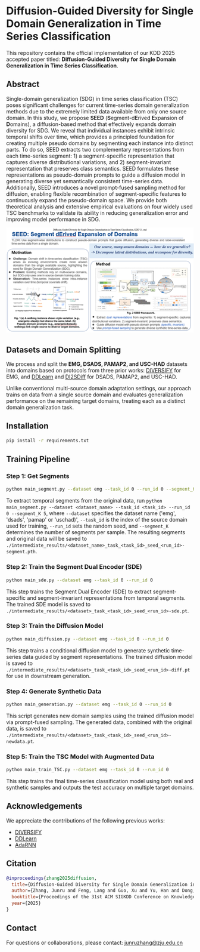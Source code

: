 # Diffusion-Guided Diversity for Single Domain Generalization in Time Series Classification

This repository contains the official implementation of our KDD 2025 accepted paper titled:
**Diffusion-Guided Diversity for Single Domain Generalization in Time Series Classification**.

## **Abstract**
Single-domain generalization (SDG) in time series classification (TSC) poses significant challenges for current time-series domain generalization methods due to the extremely limited data available from only one source domain.
In this study, we propose **SEED** (**S**egment-d**E**rived **E**xpansion of **D**omains), a diffusion-based method that effectively expands domain diversity for SDG.
We reveal that individual instances exhibit intrinsic temporal shifts over time, which provides a principled foundation for creating multiple pseudo domains by segmenting each instance into distinct parts.
To do so, SEED extracts two complementary representations from each time-series segment: 1) a segment-specific representation that captures diverse distributional variations, and 2) segment-invariant representation that preserves class semantics.
SEED formulates these representations as pseudo-domain prompts to guide a diffusion model in generating diverse yet semantically consistent time-series data.
Additionally, SEED introduces a novel prompt-fused sampling method for diffusion, enabling flexible recombination of segment-specific features to continuously expand the pseudo-domain space.
We provide both theoretical analysis and extensive empirical evaluations on four widely used TSC benchmarks to validate its ability in reducing generalization error and improving model performance in SDG.

![framework](./framework.png)

## **Datasets and Domain Splitting**

We process and split the **EMG, DSADS, PAMAP2, and USC-HAD** datasets into domains based on protocols from three prior works: [DIVERSIFY](https://github.com/microsoft/robustlearn/) for EMG, and [DDLearn](https://github.com/microsoft/robustlearn/) and [DI2SDiff](https://github.com/jrzhang33/DI2SDiff/) for DSADS, PAMAP2, and USC-HAD.

Unlike conventional multi-source domain adaptation settings, our approach trains on data from a single source domain and evaluates generalization performance on the remaining target domains, treating each as a distinct domain generalization task.



## Installation

```bash
pip install -r requirements.txt
```



## Training Pipeline

### Step 1: Get Segments

```bash
python main_segment.py --dataset emg --task_id 0 --run_id 0 --segment_K 5
```

To extract temporal segments from the original data, run `python main_segment.py --dataset <dataset_name> --task_id <task_id> --run_id 0 --segment_K 5`, where `--dataset` specifies the dataset name ('emg', 'dsads', 'pamap' or 'uschad)', `--task_id` is the index of the source domain used for training, `--run_id` sets the random seed, and `--segment_K` determines the number of segments per sample. The resulting segments and original data will be saved to `./intermediate_results/<dataset_name>_task_<task_id>_seed_<run_id>-segment.pth`.

### Step 2: Train the Segment Dual Encoder (SDE)

```bash
python main_sde.py --dataset emg --task_id 0 --run_id 0
```

This step trains the Segment Dual Encoder (SDE) to extract segment-specific and segment-invariant representations from temporal segments. The trained SDE model is saved to `./intermediate_results/<dataset>_task_<task_id>_seed_<run_id>-sde.pt`.

### Step 3: Train the Diffusion Model

```bash
python main_diffusion.py --dataset emg --task_id 0 --run_id 0
```

This step trains a conditional diffusion model to generate synthetic time-series data guided by segment representations. The trained diffusion model is saved to `./intermediate_results/<dataset>_task_<task_id>_seed_<run_id>-diff.pt` for use in downstream generation.

### Step 4: Generate Synthetic Data

```bash
python main_generation.py --dataset emg --task_id 0 --run_id 0
```

This script generates new domain samples using the trained diffusion model via prompt-fused sampling. The generated data, combined with the original data, is saved to `./intermediate_results/<dataset>_task_<task_id>_seed_<run_id>-newdata.pt`.

### Step 5: Train the TSC Model with Augmented Data

```bash
python main_train_TSC.py --dataset emg --task_id 0 --run_id 0
```

This step trains the final time-series classification model using both real and synthetic samples and outputs the test accuracy on multiple target domains.



## Acknowledgements

We appreciate the contributions of the following previous works:  

- [DIVERSIFY](https://github.com/microsoft/robustlearn/)  
- [DDLearn](https://github.com/microsoft/robustlearn/)  
- [AdaRNN](https://github.com/jindongwang/transferlearning/tree/master/code/deep/adarnn)



## Citation

```bibtex
@inproceedings{zhang2025diffusion,
  title={Diffusion-Guided Diversity for Single Domain Generalization in Time Series Classification},
  author={Zhang, Junru and Feng, Lang and Guo, Xu and Yu, Han and Dong, Yabo and Xu, Duanqing},
  booktitle={Proceedings of the 31st ACM SIGKDD Conference on Knowledge Discovery and Data Mining},
  year={2025}
}

```



## Contact

For questions or collaborations, please contact: [junruzhang@zju.edu.cn](mailto:junruzhang@zju.edu.cn)
